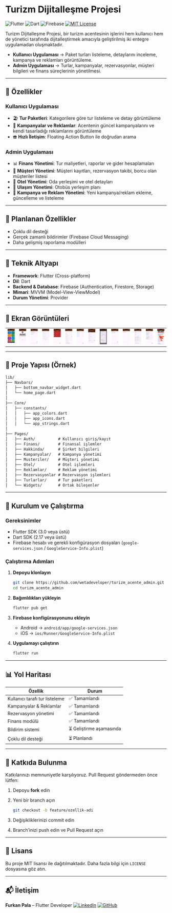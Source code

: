 # Turizm Dijitalleşme Projesi

![Flutter](https://img.shields.io/badge/Flutter-02569B?logo=flutter\&logoColor=white)
![Dart](https://img.shields.io/badge/Dart-0175C2?logo=dart\&logoColor=white)
![Firebase](https://img.shields.io/badge/Firebase-FFCA28?logo=firebase\&logoColor=black)
[![MIT License](https://img.shields.io/badge/license-MIT-blue.svg)](LICENSE)

Turizm Dijitalleşme Projesi, bir turizm acentesinin işlerini hem kullanıcı hem de yönetici tarafında dijitalleştirmek amacıyla geliştirilmiş iki entegre uygulamadan oluşmaktadır.

* **Kullanıcı Uygulaması** → Paket turları listeleme, detaylarını inceleme, kampanya ve reklamları görüntüleme.
* **Admin Uygulaması** → Turlar, kampanyalar, rezervasyonlar, müşteri bilgileri ve finans süreçlerinin yönetilmesi.

---

## 🌟 Özellikler

### Kullanıcı Uygulaması

* 🏖️ **Tur Paketleri**: Kategorilere göre tur listeleme ve detay görüntüleme
* 📢 **Kampanyalar ve Reklamlar**: Acentenin güncel kampanyalarını ve kendi tasarladığı reklamlarını görüntüleme
* ☎️ **Hızlı İletişim**: Floating Action Button ile doğrudan arama

### Admin Uygulaması

* 📊 **Finans Yönetimi**: Tur maliyetleri, raporlar ve gider hesaplamaları
* 👥 **Müşteri Yönetimi**: Müşteri kayıtları, rezervasyon takibi, borcu olan müşteriler listesi
* 🏨 **Otel Yönetimi**: Oda yerleşimi ve otel detayları
* 🚌 **Ulaşım Yönetimi**: Otobüs yerleşim planı
* 🎯 **Kampanya ve Reklam Yönetimi**: Yeni kampanya/reklam ekleme, güncelleme ve listeleme

---

## 🚧 Planlanan Özellikler

* Çoklu dil desteği
* Gerçek zamanlı bildirimler (Firebase Cloud Messaging)
* Daha gelişmiş raporlama modülleri

---

## 🧰 Teknik Altyapı

* **Framework**: Flutter (Cross-platform)
* **Dil**: Dart
* **Backend & Database**: Firebase (Authentication, Firestore, Storage)
* **Mimari**: MVVM (Model-View-ViewModel)
* **Durum Yönetimi**: Provider

---

## 📸 Ekran Görüntüleri

<table>
  <tr>
    <td><img src="assets/screenshots/home.png" width="150"/></td>
    <td><img src="assets/screenshots/login.png" width="150"/></td>
    <td><img src="assets/screenshots/kampanyalar.png" width="150"/></td>
    <td><img src="assets/screenshots/yenikampanya.png" width="150"/></td>
    <td><img src="assets/screenshots/turlar.png" width="150"/></td>
    <td><img src="assets/screenshots/yenitur.png" width="150"/></td>
    <td><img src="assets/screenshots/musteriler.png" width="150"/></td>
    <td><img src="assets/screenshots/yenimusteri.png" width="150"/></td>
    <td><img src="assets/screenshots/odayerlesim.png" width="150"/></td>
    <td><img src="assets/screenshots/reklamlar.png" width="150"/></td>
    <td><img src="assets/screenshots/reklamdetay.png" width="150"/></td>
    <td><img src="assets/screenshots/maliyethesaplama.png" width="150"/></td>
    <td><img src="assets/screenshots/rezervasyonlar.png" width="150"/></td>
    <td><img src="assets/screenshots/hakkinda.png" width="150"/></td>

  </tr>
</table>

---

## 📂 Proje Yapısı (Örnek)

```plaintext
lib/
├── Navbars/
│   ├── bottom_navbar_widget.dart
│   └── home_page.dart
│
├── Core/
│   ├── constants/
│   │   ├── app_colors.dart
│   │   ├── app_icons.dart
│   │   └── app_strings.dart
│
├── Pages/
│   ├── Auth/          # Kullanıcı giriş/kayıt
│   ├── Finans/        # Finansal işlemler
│   ├── Hakkinda/      # Şirket bilgileri
│   ├── Kampanyalar/   # Kampanya yönetimi
│   ├── Musteriler/    # Müşteri yönetimi
│   ├── Otel/          # Otel işlemleri
│   ├── Reklamlar/     # Reklam yönetimi
│   ├── Rezervasyonlar # Rezervasyon işlemleri
│   ├── Turlarlar/     # Tur paketleri
│   └── Widgets/       # Ortak bileşenler
```

---

## 🚀 Kurulum ve Çalıştırma

### Gereksinimler

* Flutter SDK (3.0 veya üstü)
* Dart SDK (2.17 veya üstü)
* Firebase hesabı ve gerekli konfigürasyon dosyaları (`google-services.json` / `GoogleService-Info.plist`)

### Çalıştırma Adımları

1. **Depoyu klonlayın**

   ```bash
   git clone https://github.com/wetadeveloper/turizm_acente_admin.git
   cd turizm_acente_admin
   ```

2. **Bağımlılıkları yükleyin**

   ```bash
   flutter pub get
   ```

3. **Firebase konfigürasyonunu ekleyin**

   * Android → `android/app/google-services.json`
   * iOS → `ios/Runner/GoogleService-Info.plist`

4. **Uygulamayı çalıştırın**

   ```bash
   flutter run
   ```

---

## 📊 Yol Haritası

| Özellik                        | Durum                   |
| ------------------------------ | ----------------------- |
| Kullanıcı tarafı tur listeleme | ✅ Tamamlandı            |
| Kampanyalar & Reklamlar        | ✅ Tamamlandı            |
| Rezervasyon yönetimi           | ✅ Tamamlandı            |
| Finans modülü                  | ✅ Tamamlandı            |
| Bildirim sistemi               | ⏳ Geliştirme aşamasında |
| Çoklu dil desteği              | ⏳ Planlandı             |

---

## 🤝 Katkıda Bulunma

Katkılarınızı memnuniyetle karşılıyoruz. Pull Request göndermeden önce lütfen:

1. Depoyu **fork** edin
2. Yeni bir branch açın

   ```bash
   git checkout -b feature/ozellik-adi
   ```
3. Değişikliklerinizi commit edin
4. Branch’inizi push edin ve Pull Request açın

---

## 📄 Lisans

Bu proje MIT lisansı ile dağıtılmaktadır. Daha fazla bilgi için `LICENSE` dosyasına göz atın.

---

## 📬 İletişim

**Furkan Pala** – Flutter Developer
[![LinkedIn](https://img.shields.io/badge/LinkedIn-0077B5?logo=linkedin)](https://www.linkedin.com/in/furkan-pala-9086191b0/)
[![GitHub](https://img.shields.io/badge/GitHub-000000?logo=github)](https://github.com/wetadeveloper)